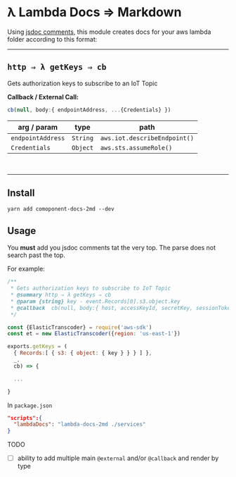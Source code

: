 #  λ Lambda Docs ⇒ Markdown

Using [jsdoc comments](), this module creates docs for your aws lambda folder according to this format:

----
## `http ⇒ λ getKeys ⇒ cb`


Gets authorization keys to subscribe to an IoT Topic


**Callback / External Call:**

```js
cb(null, body:{ endpointAddress, ...{Credentials} })
```

arg / param | type | path
--- | --- | ---
`endpointAddress` | `String` | `aws.iot.describeEndpoint()`
`Credentials` | `Object` | `aws.sts.assumeRole()`
<br/>

---

## Install
```
yarn add comoponent-docs-2md --dev
```

## Usage

You **must** add you jsdoc comments tat the very top.  The parse does not search past the top.  

For example:
```js
/**
 * Gets authorization keys to subscribe to IoT Topic
 * @summary http ⇒ λ getKeys ⇒ cb
 * @param {string} key - event.Records[0].s3.object.key
 * @callback  cb(null, body:{ host, accessKeyId, secretKey, sessionToken  })
 */

const {ElasticTranscoder} = require('aws-sdk')
const et = new ElasticTranscoder({region: 'us-east-1'})

exports.getKeys = (
  { Records:[ { s3: { object: { key } } } ] },
  _,
  cb) => {

  ...

}

```

In `package.json`
```json
"scripts":{
  "lambdaDocs": "lambda-docs-2md ./services"
}
```


TODO
- [ ] ability to add multiple main `@external` and/or `@callback` and render by type
